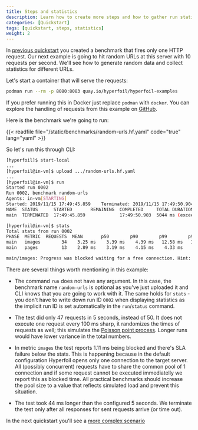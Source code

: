 ```yaml
---
title: Steps and statistics
description: Learn how to create more steps and how to gather run statistics
categories: [Quickstart]
tags: [quickstart, steps, statistics]
weight: 2
---
```


In [previous quickstart](/docs/getting-started/quickstart2) you created a benchmark
that fires only one HTTP request. Our next example is going to hit random URLs at this server with 10 requests per second. We'll see how to generate random data and collect statistics for different URLs.

Let's start a container that will serve the requests:

```sh
podman run --rm -p 8080:8083 quay.io/hyperfoil/hyperfoil-examples
```

If you prefer running this in Docker just replace `podman` with `docker`. You can explore the handling of requests from this example on [GitHub](https://github.com/Hyperfoil/hyperfoil-examples/tree/main/quickstarts/random-urls).

Here is the benchmark we're going to run:

{{< readfile file="/static/benchmarks/random-urls.hf.yaml" code="true" lang="yaml" >}}

So let's run this through CLI:

```sh
[hyperfoil]$ start-local
...
[hyperfoil@in-vm]$ upload .../random-urls.hf.yaml
...
[hyperfoil@in-vm]$ run
Started run 0002
Run 0002, benchmark random-urls
Agents: in-vm[STARTING]
Started: 2019/11/15 17:49:45.859    Terminated: 2019/11/15 17:49:50.904
NAME  STATUS      STARTED       REMAINING  COMPLETED     TOTAL DURATION               DESCRIPTION
main  TERMINATED  17:49:45.859             17:49:50.903  5044 ms (exceeded by 44 ms)  10.00 users per second

[hyperfoil@in-vm]$ stats
Total stats from run 0002
PHASE  METRIC  REQUESTS  MEAN       p50        p90        p99        p99.9      p99.99     2xx  3xx  4xx  5xx  CACHE  TIMEOUTS  ERRORS  BLOCKED
main   images        34    3.25 ms    3.39 ms    4.39 ms   12.58 ms   12.58 ms   12.58 ms   12   13   12    0      0         0       0    1.11 ms
main   pages         13    2.89 ms    3.19 ms    4.15 ms    4.33 ms    4.33 ms    4.33 ms   13    0    0    0      0         0       0       0 ns

main/images: Progress was blocked waiting for a free connection. Hint: increase http.sharedConnections.
```

There are several things worth mentioning in this example:

- The command `run` does not have any argument. In this case, the benchmark name `random-urls` is optional as you've just uploaded it and CLI knows that you are going to work with it. The same holds for `stats` - you don't have to write down run ID `0002` when displaying statistics as the implicit run ID is set automatically in the `run`/`status` command.

- The test did only 47 requests in 5 seconds, instead of 50. It does not execute one request every 100 ms sharp, it randomizes the times of requests as well; this simulates the [Poisson point process](https://en.wikipedia.org/wiki/Poisson_point_process). Longer runs would have lower variance in the total numbers.

- In metric `images` the test reports 1.11 ms being blocked and there's SLA failure below the stats. This is happening because in the default configuration Hyperfoil opens only one connection to the target server. All (possibly concurrent) requests have to share the common pool of 1 connection and if some request cannot be executed immediatelly we report this as blocked time. All practical benchmarks should increase the pool size to a value that reflects simulated load and prevent this situation.

- The test took 44 ms longer than the configured 5 seconds. We terminate the test only after all responses for sent requests arrive (or time out).

In the next quickstart you'll see a [more complex scenario](/docs/getting-started/quickstart3)
